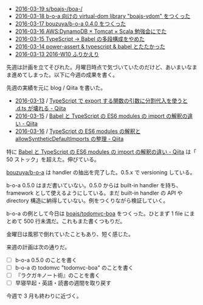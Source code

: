- [2016-03-19 s/boajs-/boa-/][2016-03-19]
- [2016-03-18 b-o-a 向けの virtual-dom library "boajs-vdom" をつくった][2016-03-18]
- [2016-03-17 bouzuya/b-o-a 0.4.0 をつくった][2016-03-17]
- [2016-03-16 AWS:DynamoDB × Tomcat × Scala 勉強会にでた][2016-03-16]
- [2016-03-15 TypeScript -> Babel の多段構成をやめた][2016-03-15]
- [2016-03-14 power-assert & typescript & babel とたたかった][2016-03-14]
- [2016-03-13 2016-W10 ふりかえり][2016-03-13]

先週は計画を立てそびれた。月曜日時点で気づいていたのだけど、あいまいなまま進めてしまった。以下に今週の成果を書く。

先週の実績を元に blog / Qiita を書いた。

- [2016-03-13][] / [TypeScript で export する関数の引数に分割代入を使うと .d.ts が壊れる - Qiita](http://qiita.com/bouzuya/items/720d8f22d8079d7d92fa)
- [2016-03-15][] / [Babel と TypeScript の ES6 modules の import の解釈の違い - Qiita](http://qiita.com/bouzuya/items/408a09c17d29b1267003)
- [2016-03-16][] / [TypeScript の ES6 modules の解釈と allowSyntheticDefaultImports の整理 - Qiita](http://qiita.com/bouzuya/items/edf5274241b50f32c621)

特に [Babel と TypeScript の ES6 modules の import の解釈の違い - Qiita](http://qiita.com/bouzuya/items/408a09c17d29b1267003) は「 50 ストック」を超えた。伸びている。

[bouzuya/b-o-a][] は handler の抽出を完了した。0.5.x で versioning している。

b-o-a 0.5.0 はまだ書いていない。0.5.0 からは built-in handler を持ち、framework として使えるようにしている。まだ built-in handler の API や directory 構造に納得していない。例をつくりながら検証していく。

b-o-a の例として今日は [boajs/todomvc-boa][] をつくった。ひとまず 1 file にまとめて 500 行未満だ。これもまた書くつもりだ。

金曜日は風邪で倒れていたこともあり、短く感じた。

来週の計画は次の通りだ。

- [ ] b-o-a 0.5.0 のことを書く
- [ ] b-o-a の todomvc "todomvc-boa" のことを書く
- [ ] 『ラクガキノート術』のことを書く
- [ ] 早寝早起・英語・読書の週間を取り戻す

今週で 3 月も終わりに近づく。

[2016-03-13]: http://blog.bouzuya.net/2016/03/13/
[2016-03-14]: http://blog.bouzuya.net/2016/03/14/
[2016-03-15]: http://blog.bouzuya.net/2016/03/15/
[2016-03-16]: http://blog.bouzuya.net/2016/03/16/
[2016-03-17]: http://blog.bouzuya.net/2016/03/17/
[2016-03-18]: http://blog.bouzuya.net/2016/03/18/
[2016-03-19]: http://blog.bouzuya.net/2016/03/19/
[boajs/todomvc-boa]: https://github.com/boajs/todomvc-boa
[bouzuya/b-o-a]: https://github.com/bouzuya/b-o-a

